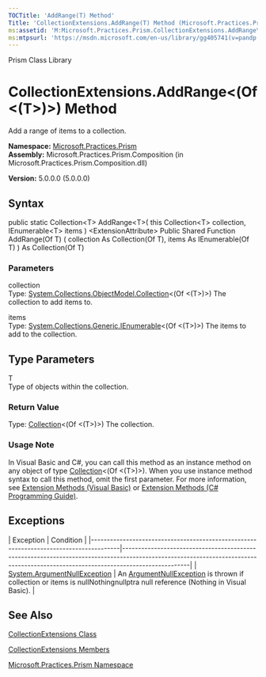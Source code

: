 ```yaml
---
TOCTitle: 'AddRange(T) Method'
Title: 'CollectionExtensions.AddRange(T) Method (Microsoft.Practices.Prism)'
ms:assetid: 'M:Microsoft.Practices.Prism.CollectionExtensions.AddRange\`\`1(System.Collections.ObjectModel.Collection{\`\`0},System.Collections.Generic.IEnumerable{\`\`0})'
ms:mtpsurl: 'https://msdn.microsoft.com/en-us/library/gg405741(v=pandp.50)'
---
```


Prism Class Library

CollectionExtensions.AddRange&lt;(Of &lt;(T&gt;)&gt;) Method
================================================================

Add a range of items to a collection.

**Namespace:** [Microsoft.Practices.Prism](https://msdn.microsoft.com/library/microsoft.practices.prism)
**Assembly:** Microsoft.Practices.Prism.Composition (in Microsoft.Practices.Prism.Composition.dll)

**Version:** 5.0.0.0 (5.0.0.0)

## Syntax


public static Collection&lt;T&gt; AddRange&lt;T&gt;( this Collection&lt;T&gt; collection, IEnumerable&lt;T&gt; items ) &lt;ExtensionAttribute&gt; Public Shared Function AddRange(Of T) ( collection As Collection(Of T), items As IEnumerable(Of T) ) As Collection(Of T)

### Parameters

collection  
Type: [System.Collections.ObjectModel.Collection](http://msdn.microsoft.com/en-us/library/ms132397)&lt;(Of &lt;(T&gt;)&gt;)
The collection to add items to.

items  
Type: [System.Collections.Generic.IEnumerable](http://msdn.microsoft.com/en-us/library/9eekhta0)&lt;(Of &lt;(T&gt;)&gt;)
The items to add to the collection.

Type Parameters
---------------

<span id="templatesToggle"></span>
T  
Type of objects within the collection.

### Return Value

Type: [Collection](http://msdn.microsoft.com/en-us/library/ms132397)&lt;(Of &lt;(T&gt;)&gt;)
The collection.
### Usage Note

In Visual Basic and C\#, you can call this method as an instance method on any object of type [Collection](http://msdn.microsoft.com/en-us/library/ms132397)&lt;(Of &lt;(T&gt;)&gt;). When you use instance method syntax to call this method, omit the first parameter. For more information, see [Extension Methods (Visual Basic)](http://msdn.microsoft.com/en-us/library/bb384936.aspx) or [Extension Methods (C\# Programming Guide)](http://msdn.microsoft.com/en-us/library/bb383977.aspx).

Exceptions
----------

<span id="exceptionsToggle"></span>
| Exception                                                                             | Condition                                                                                                                                                                       |
|---------------------------------------------------------------------------------------|---------------------------------------------------------------------------------------------------------------------------------------------------------------------------------|
| [System.ArgumentNullException](http://msdn.microsoft.com/en-us/library/27426hcy) | An [ArgumentNullException](http://msdn.microsoft.com/en-us/library/27426hcy) is thrown if collection or items is nullNothingnullptra null reference (Nothing in Visual Basic). |

See Also
--------


[CollectionExtensions Class](https://msdn.microsoft.com/library/microsoft.practices.prism.collectionextensions)

[CollectionExtensions Members](https://msdn.microsoft.com/allmembers.t:microsoft.practices.prism.collectionextensions)

[Microsoft.Practices.Prism Namespace](https://msdn.microsoft.com/library/microsoft.practices.prism)
